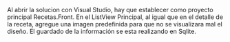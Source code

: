 Al abrir la solucion con Visual Studio, hay que establecer como proyecto principal Recetas.Front.
En el ListView Principal, al igual que en el detalle de la receta, agregue una imagen predefinida para que no se visualizara mal el diseño.
El guardado de la información se esta realizando en Sqlite.
